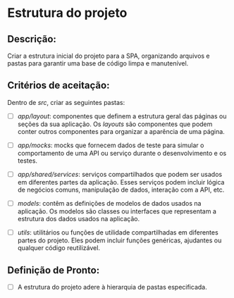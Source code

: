 # Estrutura do projeto

## Descrição:

Criar a estrutura inicial do projeto para a SPA, organizando arquivos e pastas para garantir uma base de código limpa e manutenível.

## Critérios de aceitação:

Dentro de _src_, criar as seguintes pastas:

- [ ] _app/layout_: componentes que definem a estrutura geral das páginas ou seções da sua aplicação. Os _layouts_ são componentes que podem conter outros componentes para organizar a aparência de uma página.

- [ ] _app/mocks_: mocks que fornecem dados de teste para simular o comportamento de uma API ou serviço durante o desenvolvimento e os testes.

- [ ] _app/shared/services_: serviços compartilhados que podem ser usados em diferentes partes da aplicação. Esses serviços podem incluir lógica de negócios comuns, manipulação de dados, interação com a API, etc.

- [ ] _models_: contêm as definições de modelos de dados usados na aplicação. Os modelos são classes ou interfaces que representam a estrutura dos dados usados na aplicação.

- [ ] _utils_: utilitários ou funções de utilidade compartilhadas em diferentes partes do projeto. Eles podem incluir funções genéricas, ajudantes ou qualquer código reutilizável.

## Definição de Pronto:

- [ ] A estrutura do projeto adere à hierarquia de pastas especificada.
